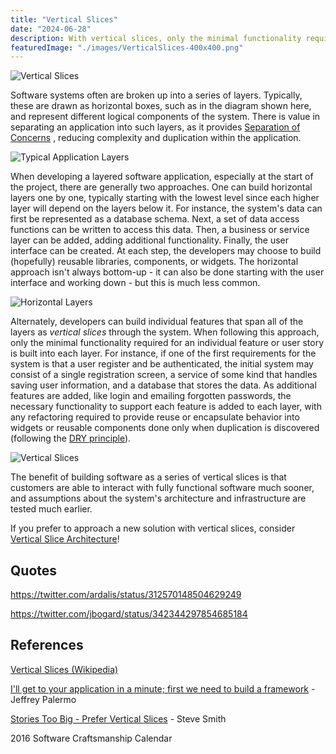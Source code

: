 ```yaml
---
title: "Vertical Slices"
date: "2024-06-28"
description: With vertical slices, only the minimal functionality required for an individual feature or user story is built into each layer.
featuredImage: "./images/VerticalSlices-400x400.png"
---
```


![Vertical Slices](images/VerticalSlices-400x400.png)

Software systems often are broken up into a series of layers. Typically, these are drawn as horizontal boxes, such as in the diagram shown here, and represent different logical components of the system. There is value in separating an application into such layers, as it provides [Separation of Concerns](/principles/separation-of-concerns/) , reducing complexity and duplication within the application.

![Typical Application Layers](images/Application-Layers-300x204.png)

When developing a layered software application, especially at the start of the project, there are generally two approaches. One can build horizontal layers one by one, typically starting with the lowest level since each higher layer will depend on the layers below it. For instance, the system's data can first be represented as a database schema. Next, a set of data access functions can be written to access this data. Then, a business or service layer can be added, adding additional functionality. Finally, the user interface can be created. At each step, the developers may choose to build (hopefully) reusable libraries, components, or widgets. The horizontal approach isn't always bottom-up - it can also be done starting with the user interface and working down - but this is much less common.

![Horizontal Layers](images/HorizontalSlices.gif)

Alternately, developers can build individual features that span all of the layers as _vertical slices_ through the system. When following this approach, only the minimal functionality required for an individual feature or user story is built into each layer. For instance, if one of the first requirements for the system is that a user register and be authenticated, the initial system may consist of a single registration screen, a service of some kind that handles saving user information, and a database that stores the data. As additional features are added, like login and emailing forgotten passwords, the necessary functionality to support each feature is added to each layer, with any refactoring required to provide reuse or encapsulate behavior into widgets or reusable components done only when duplication is discovered (following the [DRY principle](/principles/dont-repeat-yourself/)).

![Vertical Slices](images/VerticalSlices.gif)

The benefit of building software as a series of vertical slices is that customers are able to interact with fully functional software much sooner, and assumptions about the system's architecture and infrastructure are tested much earlier.

If you prefer to approach a new solution with vertical slices, consider [Vertical Slice Architecture](/architecture/vertical-slice-architecture)!

## Quotes

https://twitter.com/ardalis/status/312570148504629249

https://twitter.com/jbogard/status/342344297854685184

## References

[Vertical Slices (Wikipedia)](http://en.wikipedia.org/wiki/Vertical_slice)

[I'll get to your application in a minute; first we need to build a framework](http://jeffreypalermo.com/blog/i-ll-get-to-your-application-in-a-minute-first-we-need-to-build-the-framework/) - Jeffrey Palermo

[Stories Too Big - Prefer Vertical Slices](https://ardalis.com/stories-too-big-%E2%80%93-vertical-slices/) - Steve Smith

2016 Software Craftsmanship Calendar
